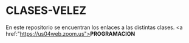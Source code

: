 # CLASES-VELEZ
En este repositorio se encuentran los enlaces a las distintas clases.
<a href:"https://us04web.zoom.us"><strong>PROGRAMACION</strong></a>
